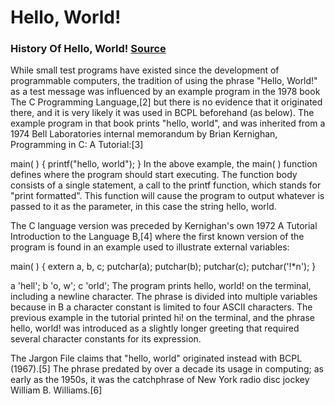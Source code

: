 # Hello, World!
### History Of Hello, World! [Source](https://en.wikipedia.org/wiki/"Hello,_World!"_program)

While small test programs have existed since the development of programmable computers, the tradition of using the phrase "Hello, World!" as a test message was influenced by an example program in the 1978 book The C Programming Language,[2] but there is no evidence that it originated there, and it is very likely it was used in BCPL beforehand (as below). The example program in that book prints "hello, world", and was inherited from a 1974 Bell Laboratories internal memorandum by Brian Kernighan, Programming in C: A Tutorial:[3]

main( ) {
        printf("hello, world");
}
In the above example, the main( ) function defines where the program should start executing. The function body consists of a single statement, a call to the printf function, which stands for "print formatted". This function will cause the program to output whatever is passed to it as the parameter, in this case the string hello, world.

The C language version was preceded by Kernighan's own 1972 A Tutorial Introduction to the Language B,[4] where the first known version of the program is found in an example used to illustrate external variables:

main( ) {
    extern a, b, c;
    putchar(a); putchar(b); putchar(c); putchar('!*n');
}
 
a 'hell';
b 'o, w';
c 'orld';
The program prints hello, world! on the terminal, including a newline character. The phrase is divided into multiple variables because in B a character constant is limited to four ASCII characters. The previous example in the tutorial printed hi! on the terminal, and the phrase hello, world! was introduced as a slightly longer greeting that required several character constants for its expression.

The Jargon File claims that "hello, world" originated instead with BCPL (1967).[5] The phrase predated by over a decade its usage in computing; as early as the 1950s, it was the catchphrase of New York radio disc jockey William B. Williams.[6]
